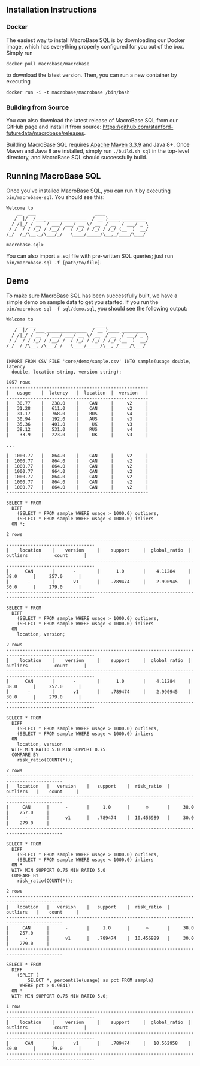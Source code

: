 ## Installation Instructions

### Docker

The easiest way to install MacroBase SQL is by downloading our Docker image, which has everything properly configured for you out of the box. Simply run

```
docker pull macrobase/macrobase
```

to download the latest version. Then, you can run a new container by executing

```
docker run -i -t macrobase/macrobase /bin/bash
```

### Building from Source

You can also download the latest release of MacroBase SQL from our GitHub page and install it from source: <https://github.com/stanford-futuredata/macrobase/releases>.

Building MacroBase SQL requires [Apache Maven 3.3.9](https://maven.apache.org/)
and Java 8+.  Once Maven and Java 8 are installed, simply run `./build.sh sql`
in the top-level directory, and MacroBase SQL should successfully build.

## Running MacroBase SQL

Once you've installed MacroBase SQL, you can run it by executing `bin/macrobase-sql`.
You should see this:

```
Welcome to
    __  ___                      ____                
   /  |/  /___ _______________  / __ )____ _________ 
  / /|_/ / __ `/ ___/ ___/ __ \/ __  / __ `/ ___/ _ \
 / /  / / /_/ / /__/ /  / /_/ / /_/ / /_/ (__  )  __/
/_/  /_/\__,_/\___/_/   \____/_____/\__,_/____/\___/ 

macrobase-sql>
```

You can also import a .sql file with pre-written SQL queries; just run `bin/macrobase-sql -f [path/to/file]`.

## Demo

To make sure MacroBase SQL has been successfully built, we have a simple demo
on sample data to get you started. If you run the `bin/macrobase-sql -f sql/demo.sql`, you should see the following output:

```
Welcome to
    __  ___                      ____                
   /  |/  /___ _______________  / __ )____ _________ 
  / /|_/ / __ `/ ___/ ___/ __ \/ __  / __ `/ ___/ _ \
 / /  / / /_/ / /__/ /  / /_/ / /_/ / /_/ (__  )  __/
/_/  /_/\__,_/\___/_/   \____/_____/\__,_/____/\___/ 
                                                     

IMPORT FROM CSV FILE 'core/demo/sample.csv' INTO sample(usage double, latency
  double, location string, version string);

1057 rows
-----------------------------------------------------
|   usage    |  latency   |  location  |  version   |
-----------------------------------------------------
|   30.77    |   238.0    |    CAN     |     v2     |
|   31.28    |   611.0    |    CAN     |     v2     |
|   31.17    |   768.0    |    RUS     |     v4     |
|   30.94    |   192.0    |    AUS     |     v3     |
|   35.36    |   401.0    |     UK     |     v3     |
|   39.12    |   531.0    |    RUS     |     v4     |
|    33.9    |   223.0    |     UK     |     v3     |

...

|  1000.77   |   864.0    |    CAN     |     v2     |
|  1000.77   |   864.0    |    CAN     |     v2     |
|  1000.77   |   864.0    |    CAN     |     v2     |
|  1000.77   |   864.0    |    CAN     |     v2     |
|  1000.77   |   864.0    |    CAN     |     v2     |
|  1000.77   |   864.0    |    CAN     |     v2     |
|  1000.77   |   864.0    |    CAN     |     v2     |
-----------------------------------------------------

SELECT * FROM
  DIFF
    (SELECT * FROM sample WHERE usage > 1000.0) outliers,
    (SELECT * FROM sample WHERE usage < 1000.0) inliers
  ON *;

2 rows
-------------------------------------------------------------------------------------------------------
|    location    |    version     |    support     |  global_ratio  |    outliers    |     count      |
-------------------------------------------------------------------------------------------------------
|      CAN       |       -        |      1.0       |    4.11284     |      38.0      |     257.0      |
|       -        |       v1       |    .789474     |    2.990945    |      30.0      |     279.0      |
-------------------------------------------------------------------------------------------------------

SELECT * FROM
  DIFF
    (SELECT * FROM sample WHERE usage > 1000.0) outliers,
    (SELECT * FROM sample WHERE usage < 1000.0) inliers
  ON
    location, version;

2 rows
-------------------------------------------------------------------------------------------------------
|    location    |    version     |    support     |  global_ratio  |    outliers    |     count      |
-------------------------------------------------------------------------------------------------------
|      CAN       |       -        |      1.0       |    4.11284     |      38.0      |     257.0      |
|       -        |       v1       |    .789474     |    2.990945    |      30.0      |     279.0      |
-------------------------------------------------------------------------------------------------------

SELECT * FROM
  DIFF
    (SELECT * FROM sample WHERE usage > 1000.0) outliers,
    (SELECT * FROM sample WHERE usage < 1000.0) inliers
  ON
    location, version
  WITH MIN RATIO 5.0 MIN SUPPORT 0.75
  COMPARE BY
    risk_ratio(COUNT(*));

2 rows
-------------------------------------------------------------------------------------------
|   location   |   version    |   support    |  risk_ratio  |   outliers   |    count     |
-------------------------------------------------------------------------------------------
|     CAN      |      -       |     1.0      |      ∞       |     38.0     |    257.0     |
|      -       |      v1      |   .789474    |  10.456989   |     30.0     |    279.0     |
-------------------------------------------------------------------------------------------

SELECT * FROM
  DIFF
    (SELECT * FROM sample WHERE usage > 1000.0) outliers,
    (SELECT * FROM sample WHERE usage < 1000.0) inliers
  ON *
  WITH MIN SUPPORT 0.75 MIN RATIO 5.0
  COMPARE BY
    risk_ratio(COUNT(*));

2 rows
-------------------------------------------------------------------------------------------
|   location   |   version    |   support    |  risk_ratio  |   outliers   |    count     |
-------------------------------------------------------------------------------------------
|     CAN      |      -       |     1.0      |      ∞       |     38.0     |    257.0     |
|      -       |      v1      |   .789474    |  10.456989   |     30.0     |    279.0     |
-------------------------------------------------------------------------------------------

SELECT * FROM
  DIFF
    (SPLIT (
        SELECT *, percentile(usage) as pct FROM sample)
     WHERE pct > 0.9641)
  ON *
  WITH MIN SUPPORT 0.75 MIN RATIO 5.0;

1 row
-------------------------------------------------------------------------------------------------------
|    location    |    version     |    support     |  global_ratio  |    outliers    |     count      |
-------------------------------------------------------------------------------------------------------
|      CAN       |       v1       |    .789474     |   10.562958    |      30.0      |      79.0      |
-------------------------------------------------------------------------------------------------------
```
